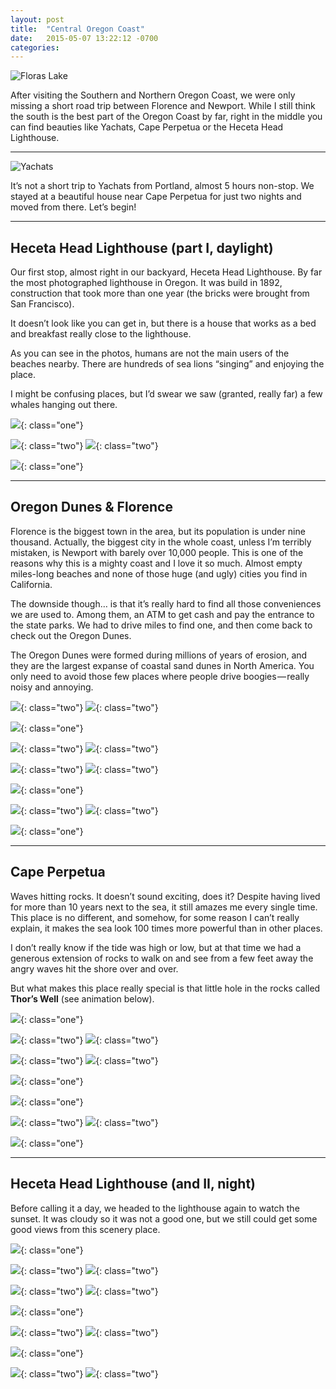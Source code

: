 ```yaml
---
layout: post
title:  "Central Oregon Coast"
date:   2015-05-07 13:22:12 -0700
categories:
---
```


![Floras Lake](/images/blog/20150507_coc/20150507_coc1.jpeg)

After visiting the Southern and Northern Oregon Coast, we were only missing a short road trip between Florence and Newport. While I still think the south is the best part of the Oregon Coast by far, right in the middle you can find beauties like Yachats, Cape Perpetua or the Heceta Head Lighthouse.

<hr />

![Yachats](/images/blog/20150507_coc/20150507_coc2.jpeg)

It’s not a short trip to Yachats from Portland, almost 5 hours non-stop. We stayed at a beautiful house near Cape Perpetua for just two nights and moved from there. Let’s begin!

<hr />

## Heceta Head Lighthouse (part I, daylight)

Our first stop, almost right in our backyard, Heceta Head Lighthouse. By far the most photographed lighthouse in Oregon. It was build in 1892, construction that took more than one year (the bricks were brought from San Francisco).

It doesn’t look like you can get in, but there is a house that works as a bed and breakfast really close to the lighthouse.

As you can see in the photos, humans are not the main users of the beaches nearby. There are hundreds of sea lions “singing” and enjoying the place.

I might be confusing places, but I’d swear we saw (granted, really far) a few whales hanging out there.

![](/images/blog/20150507_coc/20150507_coc3.jpeg){: class="one"}

![](/images/blog/20150507_coc/20150507_coc4.jpeg){: class="two"} ![](/images/blog/20150507_coc/20150507_coc5.jpeg){: class="two"}

![](/images/blog/20150507_coc/20150507_coc6.jpeg){: class="one"}

<hr />

## Oregon Dunes & Florence

Florence is the biggest town in the area, but its population is under nine thousand. Actually, the biggest city in the whole coast, unless I’m terribly mistaken, is Newport with barely over 10,000 people. This is one of the reasons why this is a mighty coast and I love it so much. Almost empty miles-long beaches and none of those huge (and ugly) cities you find in California.

The downside though… is that it’s really hard to find all those conveniences we are used to. Among them, an ATM to get cash and pay the entrance to the state parks. We had to drive miles to find one, and then come back to check out the Oregon Dunes.

The Oregon Dunes were formed during millions of years of erosion, and they are the largest expanse of coastal sand dunes in North America. You only need to avoid those few places where people drive boogies — really noisy and annoying.

![](/images/blog/20150507_coc/20150507_coc7.jpeg){: class="two"} ![](/images/blog/20150507_coc/20150507_coc8.jpeg){: class="two"}

![](/images/blog/20150507_coc/20150507_coc9.jpeg){: class="one"}

![](/images/blog/20150507_coc/20150507_coc10.jpeg){: class="two"} ![](/images/blog/20150507_coc/20150507_coc11.jpeg){: class="two"}

![](/images/blog/20150507_coc/20150507_coc12.jpeg){: class="two"} ![](/images/blog/20150507_coc/20150507_coc13.jpeg){: class="two"}

![](/images/blog/20150507_coc/20150507_coc14.jpeg){: class="one"}

![](/images/blog/20150507_coc/20150507_coc15.jpeg){: class="two"} ![](/images/blog/20150507_coc/20150507_coc16.jpeg){: class="two"}

![](/images/blog/20150507_coc/20150507_coc17.gif){: class="one"}

<hr />

## Cape Perpetua

Waves hitting rocks. It doesn’t sound exciting, does it? Despite having lived for more than 10 years next to the sea, it still amazes me every single time. This place is no different, and somehow, for some reason I can’t really explain, it makes the sea look 100 times more powerful than in other places.

I don’t really know if the tide was high or low, but at that time we had a generous extension of rocks to walk on and see from a few feet away the angry waves hit the shore over and over.

But what makes this place really special is that little hole in the rocks called **Thor’s Well** (see animation below).

![](/images/blog/20150507_coc/20150507_coc18.jpeg){: class="one"}

![](/images/blog/20150507_coc/20150507_coc19.jpeg){: class="two"} ![](/images/blog/20150507_coc/20150507_coc20.jpeg){: class="two"}

![](/images/blog/20150507_coc/20150507_coc21.jpeg){: class="two"} ![](/images/blog/20150507_coc/20150507_coc22.jpeg){: class="two"}

![](/images/blog/20150507_coc/20150507_coc23.gif){: class="one"}

![](/images/blog/20150507_coc/20150507_coc24.jpeg){: class="one"}

![](/images/blog/20150507_coc/20150507_coc25.jpeg){: class="two"} ![](/images/blog/20150507_coc/20150507_coc27.jpeg){: class="two"}

![](/images/blog/20150507_coc/20150507_coc26.gif){: class="one"}

<hr />

## Heceta Head Lighthouse (and II, night)

Before calling it a day, we headed to the lighthouse again to watch the sunset. It was cloudy so it was not a good one, but we still could get some good views from this scenery place.

![](/images/blog/20150507_coc/20150507_coc28.jpeg){: class="one"}

![](/images/blog/20150507_coc/20150507_coc29.jpeg){: class="two"} ![](/images/blog/20150507_coc/20150507_coc30.jpeg){: class="two"}

![](/images/blog/20150507_coc/20150507_coc31.jpeg){: class="two"} ![](/images/blog/20150507_coc/20150507_coc33.jpeg){: class="two"}

![](/images/blog/20150507_coc/20150507_coc32.jpeg){: class="one"}

![](/images/blog/20150507_coc/20150507_coc34.jpeg){: class="two"} ![](/images/blog/20150507_coc/20150507_coc35.jpeg){: class="two"}

![](/images/blog/20150507_coc/20150507_coc36.gif){: class="one"}

![](/images/blog/20150507_coc/20150507_coc37.jpeg){: class="two"} ![](/images/blog/20150507_coc/20150507_coc38.jpeg){: class="two"}
